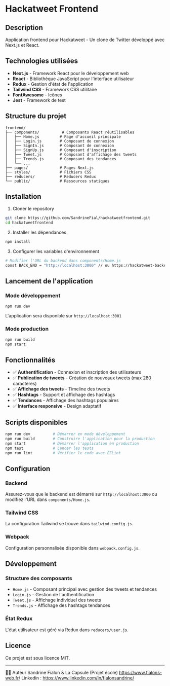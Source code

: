 # Hackatweet Frontend

## Description

Application frontend pour Hackatweet - Un clone de Twitter développé avec Next.js et React.

## Technologies utilisées

- **Next.js** - Framework React pour le développement web
- **React** - Bibliothèque JavaScript pour l'interface utilisateur
- **Redux** - Gestion d'état de l'application
- **Tailwind CSS** - Framework CSS utilitaire
- **FontAwesome** - Icônes
- **Jest** - Framework de test

## Structure du projet

```
frontend/
├── components/          # Composants React réutilisables
│   ├── Home.js         # Page d'accueil principale
│   ├── Login.js        # Composant de connexion
│   ├── SignIn.js       # Composant de connexion
│   ├── SignUp.js       # Composant d'inscription
│   ├── Tweet.js        # Composant d'affichage des tweets
│   ├── Trends.js       # Composant des tendances
│   └── ...
├── pages/              # Pages Next.js
├── styles/             # Fichiers CSS
├── reducers/           # Reducers Redux
└── public/             # Ressources statiques
```

## Installation

1. Cloner le repository

```bash
git clone https://github.com/SandrineFial/hackatweetfrontend.git
cd hackatweetfrontend
```

2. Installer les dépendances

```bash
npm install
```

3. Configurer les variables d'environnement

```bash
# Modifier l'URL du backend dans components/Home.js
const BACK_END = "http://localhost:3000" // ou https://hackatweet-backend-ac9g.vercel.app
```

## Lancement de l'application

### Mode développement

```bash
npm run dev
```

L'application sera disponible sur `http://localhost:3001`

### Mode production

```bash
npm run build
npm start
```

## Fonctionnalités

- ✅ **Authentification** - Connexion et inscription des utilisateurs
- ✅ **Publication de tweets** - Création de nouveaux tweets (max 280 caractères)
- ✅ **Affichage des tweets** - Timeline des tweets
- ✅ **Hashtags** - Support et affichage des hashtags
- ✅ **Tendances** - Affichage des hashtags populaires
- ✅ **Interface responsive** - Design adaptatif

## Scripts disponibles

```bash
npm run dev          # Démarrer en mode développement
npm run build        # Construire l'application pour la production
npm start            # Démarrer l'application en production
npm test             # Lancer les tests
npm run lint         # Vérifier le code avec ESLint
```

## Configuration

### Backend

Assurez-vous que le backend est démarré sur `http://localhost:3000` ou modifiez l'URL dans `components/Home.js`.

### Tailwind CSS

La configuration Tailwind se trouve dans `tailwind.config.js`.

### Webpack

Configuration personnalisée disponible dans `webpack.config.js`.

## Développement

### Structure des composants

- `Home.js` - Composant principal avec gestion des tweets et tendances
- `Login.js` - Gestion de l'authentification
- `Tweet.js` - Affichage individuel des tweets
- `Trends.js` - Affichage des hashtags tendances

### État Redux

L'état utilisateur est géré via Redux dans `reducers/user.js`.

## Licence

Ce projet est sous licence MIT.

---

👨‍💻 Auteur
Sandrine Fialon & La Capsule (Projet école)
https://www.fialons-web.fr/
Linkedin : https://www.linkedin.com/in/fialonsandrine/

